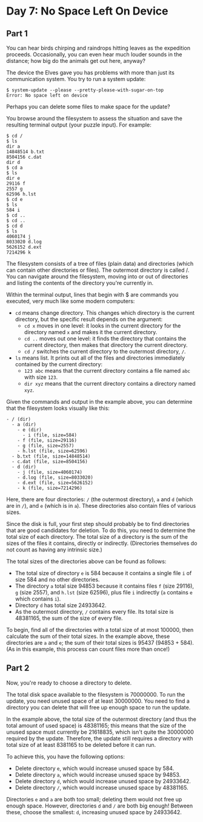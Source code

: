 # Day 7: No Space Left On Device

## Part 1

You can hear birds chirping and raindrops hitting leaves as the expedition
proceeds. Occasionally, you can even hear much louder sounds in the distance;
how big do the animals get out here, anyway?

The device the Elves gave you has problems with more than just its communication
system. You try to run a system update:
```
$ system-update --please --pretty-please-with-sugar-on-top
Error: No space left on device
```

Perhaps you can delete some files to make space for the update?

You browse around the filesystem to assess the situation and save the resulting
terminal output (your puzzle input). For example:
```
$ cd /
$ ls
dir a
14848514 b.txt
8504156 c.dat
dir d
$ cd a
$ ls
dir e
29116 f
2557 g
62596 h.lst
$ cd e
$ ls
584 i
$ cd ..
$ cd ..
$ cd d
$ ls
4060174 j
8033020 d.log
5626152 d.ext
7214296 k
```

The filesystem consists of a tree of files (plain data) and directories (which
can contain other directories or files). The outermost directory is called /.
You can navigate around the filesystem, moving into or out of directories and
listing the contents of the directory you're currently in.

Within the terminal output, lines that begin with $ are commands you executed,
very much like some modern computers:

- `cd` means change directory. This changes which directory is the current
  directory, but the specific result depends on the argument:
  - `cd x` moves in one level: it looks in the current directory for the
    directory named `x` and makes it the current directory.
  - `cd ..` moves out one level: it finds the directory that contains the
    current directory, then makes that directory the current directory.
  - `cd /` switches the current directory to the outermost directory, `/`.
- `ls` means list. It prints out all of the files and directories immediately
  contained by the current directory:
  - `123 abc` means that the current directory contains a file named `abc` with
    size `123`.
  - `dir xyz` means that the current directory contains a directory named `xyz`.

Given the commands and output in the example above, you can determine that the
filesystem looks visually like this:
```
- / (dir)
  - a (dir)
    - e (dir)
      - i (file, size=584)
    - f (file, size=29116)
    - g (file, size=2557)
    - h.lst (file, size=62596)
  - b.txt (file, size=14848514)
  - c.dat (file, size=8504156)
  - d (dir)
    - j (file, size=4060174)
    - d.log (file, size=8033020)
    - d.ext (file, size=5626152)
    - k (file, size=7214296)
```

Here, there are four directories: `/` (the outermost directory), `a` and `d`
(which are in `/`), and `e` (which is in `a`). These directories also contain
files of various sizes.

Since the disk is full, your first step should probably be to find directories
that are good candidates for deletion. To do this, you need to determine the
total size of each directory. The total size of a directory is the sum of the
sizes of the files it contains, directly or indirectly. (Directories themselves
do not count as having any intrinsic size.)

The total sizes of the directories above can be found as follows:

- The total size of directory `e` is 584 because it contains a single file `i`
  of size 584 and no other directories.
- The directory `a` total size 94853 because it contains files `f` (size 29116),
  `g` (size 2557), and `h.lst` (size 62596), plus file `i` indirectly (`a`
  contains `e` which contains `i`).
- Directory `d` has total size 24933642.
- As the outermost directory, `/` contains every file. Its total size is
  48381165, the sum of the size of every file.

To begin, find all of the directories with a total size of at most 100000, then
calculate the sum of their total sizes. In the example above, these directories
are `a` and `e`; the sum of their total sizes is 95437 (94853 + 584). (As in
this example, this process can count files more than once!)

## Part 2

Now, you're ready to choose a directory to delete.

The total disk space available to the filesystem is 70000000. To run the update,
you need unused space of at least 30000000. You need to find a directory you can
delete that will free up enough space to run the update.

In the example above, the total size of the outermost directory (and thus the
total amount of used space) is 48381165; this means that the size of the unused
space must currently be 21618835, which isn't quite the 30000000 required by the
update. Therefore, the update still requires a directory with total size of at
least 8381165 to be deleted before it can run.

To achieve this, you have the following options:

- Delete directory `e`, which would increase unused space by 584.
- Delete directory `a`, which would increase unused space by 94853.
- Delete directory `d`, which would increase unused space by 24933642.
- Delete directory `/`, which would increase unused space by 48381165.

Directories `e` and `a` are both too small; deleting them would not free up
enough space. However, directories `d` and `/` are both big enough! Between
these, choose the smallest: `d`, increasing unused space by 24933642.
